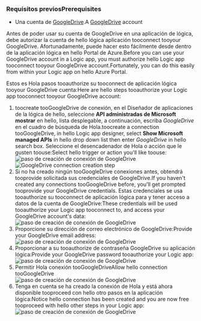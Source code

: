 ### <a name="prerequisites"></a><span data-ttu-id="faa93-101">Requisitos previos</span><span class="sxs-lookup"><span data-stu-id="faa93-101">Prerequisites</span></span>
* <span data-ttu-id="faa93-102">Una cuenta de [GoogleDrive](https://www.google.com/drive/).</span><span class="sxs-lookup"><span data-stu-id="faa93-102">A [GoogleDrive](https://www.google.com/drive/) account</span></span>  

<span data-ttu-id="faa93-103">Antes de poder usar su cuenta de GoogleDrive en una aplicación de lógica, debe autorizar la cuenta de hello lógica aplicación tooconnect tooyour GoogleDrive. Afortunadamente, puede hacer esto fácilmente desde dentro de la aplicación lógica en hello Portal de Azure.</span><span class="sxs-lookup"><span data-stu-id="faa93-103">Before you can use your GoogleDrive account in a Logic app, you must authorize hello Logic app tooconnect tooyour GoogleDrive account.Fortunately, you can do this easily from within your Logic app on hello Azure Portal.</span></span>  

<span data-ttu-id="faa93-104">Estos es Hola pasos tooauthorize su tooconnect de aplicación lógica tooyour GoogleDrive cuenta:</span><span class="sxs-lookup"><span data-stu-id="faa93-104">Here are hello steps tooauthorize your Logic app tooconnect tooyour GoogleDrive account:</span></span>  

1. <span data-ttu-id="faa93-105">toocreate tooGoogleDrive de conexión, en el Diseñador de aplicaciones de la lógica de hello, seleccione **API administradas de Microsoft mostrar** en hello, lista desplegable, a continuación, escriba *GoogleDrive* en el cuadro de búsqueda de Hola.</span><span class="sxs-lookup"><span data-stu-id="faa93-105">toocreate a connection tooGoogleDrive, in hello Logic app designer, select **Show Microsoft managed APIs** in hello drop down list then enter *GoogleDrive* in hello search box.</span></span> <span data-ttu-id="faa93-106">Seleccione el desencadenador de Hola o acción que le gusten toouse:</span><span class="sxs-lookup"><span data-stu-id="faa93-106">Select hello trigger or action you'll like toouse:</span></span>  
   <span data-ttu-id="faa93-107">![paso de creación de conexión de GoogleDrive](./media/connectors-create-api-googledrive/googledrive-1.png)</span><span class="sxs-lookup"><span data-stu-id="faa93-107">![GoogleDrive connection creation step](./media/connectors-create-api-googledrive/googledrive-1.png)</span></span>  
2. <span data-ttu-id="faa93-108">Si no ha creado ningún tooGoogleDrive conexiones antes, obtendrá tooprovide solicitada sus credenciales de GoogleDrive.</span><span class="sxs-lookup"><span data-stu-id="faa93-108">If you haven't created any connections tooGoogleDrive before, you'll get prompted tooprovide your GoogleDrive credentials.</span></span> <span data-ttu-id="faa93-109">Estas credenciales se usa tooauthorize su tooconnect de aplicación lógica para y tener acceso a datos de la cuenta de GoogleDrive:</span><span class="sxs-lookup"><span data-stu-id="faa93-109">These credentials will be used tooauthorize your Logic app tooconnect to, and access your GoogleDrive account's data:</span></span>  
   ![paso de creación de conexión de GoogleDrive](./media/connectors-create-api-googledrive/googledrive-2.png)  
3. <span data-ttu-id="faa93-111">Proporcione su dirección de correo electrónico de GoogleDrive:</span><span class="sxs-lookup"><span data-stu-id="faa93-111">Provide your GoogleDrive email address:</span></span>  
   ![paso de creación de conexión de GoogleDrive](./media/connectors-create-api-googledrive/googledrive-3.png)  
4. <span data-ttu-id="faa93-113">Proporcionar a su tooauthorize de contraseña GoogleDrive su aplicación lógica:</span><span class="sxs-lookup"><span data-stu-id="faa93-113">Provide your GoogleDrive password tooauthorize your Logic app:</span></span>  
   ![paso de creación de conexión de GoogleDrive](./media/connectors-create-api-googledrive/googledrive-4.png)
5. <span data-ttu-id="faa93-115">Permitir Hola conexión tooGoogleDrive</span><span class="sxs-lookup"><span data-stu-id="faa93-115">Allow hello connection tooGoogleDrive</span></span>  
   ![paso de creación de conexión de GoogleDrive](./media/connectors-create-api-googledrive/googledrive-5.png)  
6. <span data-ttu-id="faa93-117">Tenga en cuenta se ha creado la conexión de Hola y está ahora disponible tooproceed con hello otro pasos en la aplicación lógica:</span><span class="sxs-lookup"><span data-stu-id="faa93-117">Notice hello connection has been created and you are now free tooproceed with hello other steps in your Logic app:</span></span>  
   ![paso de creación de conexión de GoogleDrive](./media/connectors-create-api-googledrive/googledrive-6.png)  

